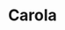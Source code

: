 ---
title: Carola
date: 
draft: false

# descripcion
description : Aros de plata 925

materials: Plata 925

color: Plateado

dimensions: 0,6cm

code: 01-20-0643

type: "Aros"

categories: []

price: $890,00

price_eftvo: $755,00

# Images
# first image will be shown in the product page
images:
  # - image: "images/path_to_image"
  # La ubicacion de las imagenes es imagenes/Aros/Aros.Solo Plata/01-20-0643-carola
  - image: "./images/aros/solo_plata/01-20-0643.JPG"
---